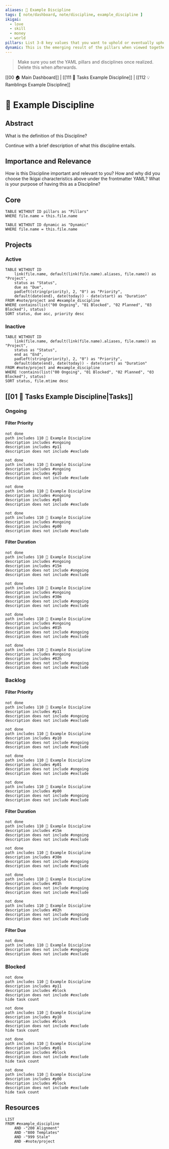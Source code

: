 ```yaml
---
aliases: 🎀 Example Discipline
tags: [ note/dashboard, note/discipline, example_discipline ]
ikigai: 
  - love
  - skill
  - money
  - world
pillars: List 3-8 key values that you want to uphold or eventually uphold to. They should be numbered to indicate priorities. This should also be in the YAML, but in the same order as an unordered list.
dynamic: This is the emerging result of the pillars when viewed together.
---
```

> Make sure you set the YAML pillars and disciplines once realized. Delete this when afterwards.

[[00 🏠 Main Dashboard]] | [[111 🌊 Tasks Example Discipline]] | [[112 💡 Ramblings Example Discipline]]
# 🎀 Example Discipline
## Abstract
What is the definition of this Discipline?

Continue with a brief description of what this discipline entails.

## Importance and Relevance
How is this Discipline important and relevant to you? How and why did you choose the Ikigai characteristics above under the frontmatter YAML? What is your purpose of having this as a Discipline?

## Core
```dataview
TABLE WITHOUT ID pillars as "Pillars"
WHERE file.name = this.file.name
```
```dataview
TABLE WITHOUT ID dynamic as "Dynamic"
WHERE file.name = this.file.name
```

## Projects
### Active
```dataview
TABLE WITHOUT ID
	link(file.name, default(link(file.name).aliases, file.name)) as "Project",
	status as "Status",
	due as "Due",
	padleft(string(priority), 2, "0") as "Priority",
	default(date(end), date(today)) - date(start) as "Duration"
FROM #note/project and #example_discipline
WHERE contains(list("00 Ongoing", "01 Blocked", "02 Planned", "03 Blocked"), status)
SORT status, due asc, priority desc
```

### Inactive
```dataview
TABLE WITHOUT ID
	link(file.name, default(link(file.name).aliases, file.name)) as "Project",
	status as "Status",
	end as "End",
	padleft(string(priority), 2, "0") as "Priority",
	default(date(end), date(today)) - date(start) as "Duration"
FROM #note/project and #example_discipline
WHERE !contains(list("00 Ongoing", "01 Blocked", "02 Planned", "03 Blocked"), status)
SORT status, file.mtime desc
```

## [[01 🌊 Tasks Example Discipline|Tasks]]
### Ongoing
#### Filter Priority
```tasks
not done
path includes 110 🎀 Example Discipline
description includes #ongoing
description includes #p11
description does not include #exclude 
```
```tasks
not done
path includes 110 🎀 Example Discipline
description includes #ongoing
description includes #p10 
description does not include #exclude 
```
```tasks
not done
path includes 110 🎀 Example Discipline
description includes #ongoing
description includes #p01 
description does not include #exclude 
```
```tasks
not done
path includes 110 🎀 Example Discipline
description includes #ongoing
description includes #p00
description does not include #exclude 
```

#### Filter Duration
```tasks
not done
path includes 110 🎀 Example Discipline
description includes #ongoing 
description includes #15m
description does not include #ongoing
description does not include #exclude 
```
```tasks
not done
path includes 110 🎀 Example Discipline
description includes #ongoing 
description includes #30m 
description does not include #ongoing
description does not include #exclude 
```
```tasks
not done
path includes 110 🎀 Example Discipline
description includes #ongoing 
description includes #01h 
description does not include #ongoing
description does not include #exclude 
```
```tasks
not done
path includes 110 🎀 Example Discipline
description includes #ongoing 
description includes #02h 
description does not include #ongoing
description does not include #exclude 
```

### Backlog
#### Filter Priority
```tasks
not done
path includes 110 🎀 Example Discipline
description includes #p11
description does not include #ongoing
description does not include #exclude 
```
```tasks
not done
path includes 110 🎀 Example Discipline
description includes #p10 
description does not include #ongoing
description does not include #exclude 
```
```tasks
not done
path includes 110 🎀 Example Discipline
description includes #p01 
description does not include #ongoing
description does not include #exclude 
```
```tasks
not done
path includes 110 🎀 Example Discipline
description includes #p00
description does not include #ongoing
description does not include #exclude 
```

#### Filter Duration
```tasks
not done
path includes 110 🎀 Example Discipline
description includes #15m
description does not include #ongoing
description does not include #exclude 
```
```tasks
not done
path includes 110 🎀 Example Discipline
description includes #30m 
description does not include #ongoing
description does not include #exclude 
```
```tasks
not done
path includes 110 🎀 Example Discipline
description includes #01h 
description does not include #ongoing
description does not include #exclude 
```
```tasks
not done
path includes 110 🎀 Example Discipline
description includes #02h 
description does not include #ongoing
description does not include #exclude 
```

#### Filter Due
```tasks
not done
path includes 110 🎀 Example Discipline
description does not include #ongoing
description does not include #exclude 
```

### Blocked
```tasks
not done
path includes 110 🎀 Example Discipline
description includes #p11
description includes #block
description does not include #exclude 
hide task count
```
```tasks
not done
path includes 110 🎀 Example Discipline
description includes #p10 
description includes #block
description does not include #exclude 
hide task count
```
```tasks
not done
path includes 110 🎀 Example Discipline
description includes #p01 
description includes #block
description does not include #exclude 
hide task count
```
```tasks
not done
path includes 110 🎀 Example Discipline
description includes #p00
description includes #block
description does not include #exclude 
hide task count
```

## Resources
```dataview
LIST
FROM #example_discipline
	AND -"200 Alignment" 
	AND -"800 Templates" 
	AND -"999 Stale"
	AND -#note/project
```